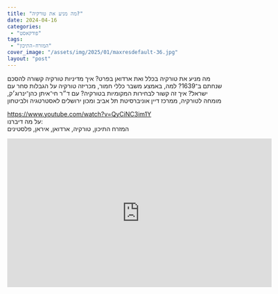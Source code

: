 ```yaml
---
title: "מה מניע את טורקיה?"
date: 2024-04-16
categories: 
 - "פודקאסט"
tags: 
 - "המזרח-התיכון"
cover_image: "/assets/img/2025/01/maxresdefault-36.jpg"
layout: "post"
---
```


מה מניע את טורקיה בכלל ואת ארדואן בפרט? איך מדיניות טורקיה קשורה להסכם שנחתם ב־1639? למה, באמצע משבר כללי חמור, מכריזה טורקיה על הגבלות סחר עם ישראל? איך זה קשור לבחירות המקומיות בטורקיה? עם ד״ר חי־איתן כהן־ינרוג׳ק, מומחה לטורקיה, ממרכז דיין אוניברסיטת תל אביב ומכון ירושלים לאסטרטגיה ולביטחון

<https://www.youtube.com/watch?v=QyCiNC3im1Y>  
על מה דיברנו:  
המזרח התיכון, טורקיה, ארדואן, איראן, פלסטינים

<iframe width="610" height="343" src="https://www.youtube.com/embed/QyCiNC3im1Y" frameborder="0" allow="accelerometer; autoplay; clipboard-write; encrypted-media; gyroscope; picture-in-picture; web-share" referrerpolicy="strict-origin-when-cross-origin" allowfullscreen></iframe>
